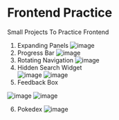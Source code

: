 # Frontend Practice
Small Projects To Practice Frontend

1. Expanding Panels
  ![image](https://user-images.githubusercontent.com/45772450/230169111-bf3d5be2-058d-405c-b328-8786b8c68df6.png)
2. Progress Bar
  ![image](https://user-images.githubusercontent.com/45772450/230177086-e8df9507-c1ac-49d4-ad2d-9a84366a48a9.png)
3. Rotating Navigation
  ![image](https://user-images.githubusercontent.com/45772450/230199443-6471c0be-b868-4d79-b348-d612b1f4db26.png)
4. Hidden Search Widget                                                                                         
  ![image](https://user-images.githubusercontent.com/45772450/230210184-cdea0927-7247-4b2e-b255-3cc40108bac6.png)
  ![image](https://user-images.githubusercontent.com/45772450/230210233-5c1f13f3-bbbf-4ace-a9f0-2eb309965113.png)
5. Feedback Box
 
  ![image](https://user-images.githubusercontent.com/45772450/230441597-8a6c3fb2-ef2e-4085-8479-d2c7f5853402.png)
  ![image](https://user-images.githubusercontent.com/45772450/230441662-14433663-b68e-4c02-8e5f-c7daacde0bc3.png)
   
6. Pokedex
  ![image](https://user-images.githubusercontent.com/45772450/230465785-4e6f9165-aaeb-4fb4-be4b-24d7bbe19a8f.png)





